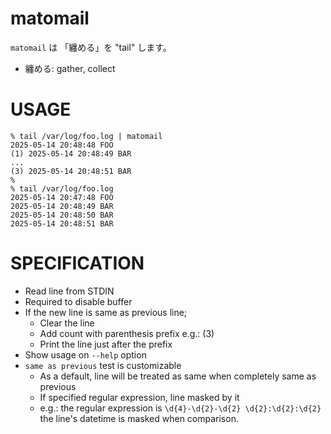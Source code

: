 # matomail

`matomail` は 「纏める」を "tail" します。

* 纏める: gather, collect

# USAGE

```
% tail /var/log/foo.log | matomail
2025-05-14 20:48:48 FOO
(1) 2025-05-14 20:48:49 BAR
...
(3) 2025-05-14 20:48:51 BAR
%
% tail /var/log/foo.log
2025-05-14 20:47:48 FOO
2025-05-14 20:48:49 BAR
2025-05-14 20:48:50 BAR
2025-05-14 20:48:51 BAR
```

# SPECIFICATION

- Read line from STDIN
- Required to disable buffer
- If the new line is same as previous line;
  - Clear the line
  - Add count with parenthesis prefix e.g.: (3)
  - Print the line just after the prefix
- Show usage on `--help` option
- `same as previous` test is customizable
  - As a default, line will be treated as same when completely same as previous
  - If specified regular expression, line masked by it
  - e.g.: the regular expression is `\d{4}-\d{2}-\d{2} \d{2}:\d{2}:\d{2}`
          the line's datetime is masked when comparison.

